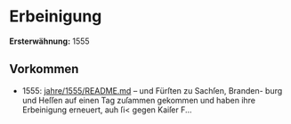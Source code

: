 # Erbeinigung

**Ersterwähnung:** 1555

## Vorkommen
- 1555: [jahre/1555/README.md](../jahre/1555/README.md) – und Fürſten zu Sachſen, Branden-
burg und Heſſen auf einen Tag zuſammen gekommen und
haben ihre Erbeinigung erneuert, auh ſi< gegen Kaiſer
F...
